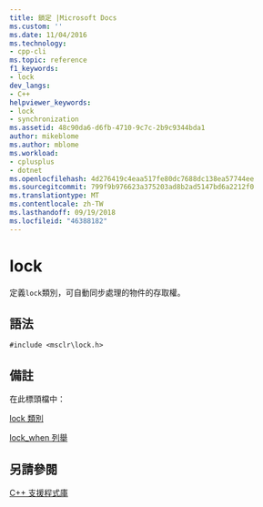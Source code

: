```yaml
---
title: 鎖定 |Microsoft Docs
ms.custom: ''
ms.date: 11/04/2016
ms.technology:
- cpp-cli
ms.topic: reference
f1_keywords:
- lock
dev_langs:
- C++
helpviewer_keywords:
- lock
- synchronization
ms.assetid: 48c90da6-d6fb-4710-9c7c-2b9c9344bda1
author: mikeblome
ms.author: mblome
ms.workload:
- cplusplus
- dotnet
ms.openlocfilehash: 4d276419c4eaa517fe80dc7688dc138ea57744ee
ms.sourcegitcommit: 799f9b976623a375203ad8b2ad5147bd6a2212f0
ms.translationtype: MT
ms.contentlocale: zh-TW
ms.lasthandoff: 09/19/2018
ms.locfileid: "46388182"
---
```

# <a name="lock"></a>lock

定義`lock`類別，可自動同步處理的物件的存取權。

## <a name="syntax"></a>語法

```
#include <msclr\lock.h>
```

## <a name="remarks"></a>備註

在此標頭檔中：

[lock 類別](../dotnet/lock-class.md)

[lock_when 列舉](../dotnet/lock-when-enum.md)

## <a name="see-also"></a>另請參閱

[C++ 支援程式庫](../dotnet/cpp-support-library.md)
